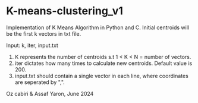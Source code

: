 # K-means-clustering_v1
Implementation of K Means Algorithm in Python and C. Initial centroids will be the first k vectors in txt file.

Input: k, iter, input.txt

1. K represents the number of centroids s.t 1 < K < N = number of vectors.
2. iter dictates how many times to calculate new centroids. Default value is 200.
3. input.txt should contain a single vector in each line, where coordinates are seperated by ",".
   
Oz cabiri & Assaf Yaron, June 2024
